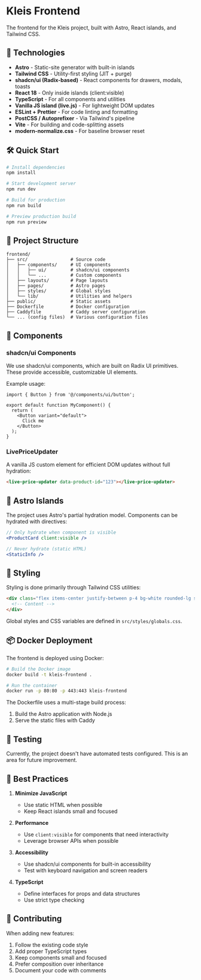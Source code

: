 # Kleis Frontend

The frontend for the Kleis project, built with Astro, React islands, and Tailwind CSS.

## 🚀 Technologies

- **Astro** - Static-site generator with built-in islands
- **Tailwind CSS** - Utility-first styling (JIT + purge)
- **shadcn/ui (Radix-based)** - React components for drawers, modals, toasts
- **React 18** - Only inside islands (client:visible)
- **TypeScript** - For all components and utilities
- **Vanilla JS island (live.js)** - For lightweight DOM updates
- **ESLint + Prettier** - For code linting and formatting
- **PostCSS / Autoprefixer** - Via Tailwind's pipeline
- **Vite** - For building and code-splitting assets
- **modern-normalize.css** - For baseline browser reset

## 🛠️ Quick Start

```bash
# Install dependencies
npm install

# Start development server
npm run dev

# Build for production
npm run build

# Preview production build
npm run preview
```

## 📁 Project Structure

```
frontend/
├── src/                # Source code
│   ├── components/     # UI components
│   │   ├── ui/         # shadcn/ui components
│   │   └── ...         # Custom components
│   ├── layouts/        # Page layouts
│   ├── pages/          # Astro pages
│   ├── styles/         # Global styles
│   └── lib/            # Utilities and helpers
├── public/             # Static assets
├── Dockerfile          # Docker configuration
├── Caddyfile           # Caddy server configuration
└── ... (config files)  # Various configuration files
```

## 🧩 Components

### shadcn/ui Components

We use shadcn/ui components, which are built on Radix UI primitives. These provide accessible, customizable UI elements.

Example usage:

```tsx
import { Button } from '@/components/ui/button';

export default function MyComponent() {
  return (
    <Button variant="default">
      Click me
    </Button>
  );
}
```

### LivePriceUpdater

A vanilla JS custom element for efficient DOM updates without full hydration:

```html
<live-price-updater data-product-id="123"></live-price-updater>
```

## 🔄 Astro Islands

The project uses Astro's partial hydration model. Components can be hydrated with directives:

```jsx
// Only hydrate when component is visible
<ProductCard client:visible />

// Never hydrate (static HTML)
<StaticInfo />
```

## 🎨 Styling

Styling is done primarily through Tailwind CSS utilities:

```html
<div class="flex items-center justify-between p-4 bg-white rounded-lg shadow">
  <!-- Content -->
</div>
```

Global styles and CSS variables are defined in `src/styles/globals.css`.

## 📦 Docker Deployment

The frontend is deployed using Docker:

```bash
# Build the Docker image
docker build -t kleis-frontend .

# Run the container
docker run -p 80:80 -p 443:443 kleis-frontend
```

The Dockerfile uses a multi-stage build process:
1. Build the Astro application with Node.js
2. Serve the static files with Caddy

## 🧪 Testing

Currently, the project doesn't have automated tests configured. This is an area for future improvement.

## 🧠 Best Practices

1. **Minimize JavaScript**
   - Use static HTML when possible
   - Keep React islands small and focused

2. **Performance**
   - Use `client:visible` for components that need interactivity
   - Leverage browser APIs when possible

3. **Accessibility**
   - Use shadcn/ui components for built-in accessibility
   - Test with keyboard navigation and screen readers

4. **TypeScript**
   - Define interfaces for props and data structures
   - Use strict type checking

## 🤝 Contributing

When adding new features:

1. Follow the existing code style
2. Add proper TypeScript types
3. Keep components small and focused
4. Prefer composition over inheritance
5. Document your code with comments
